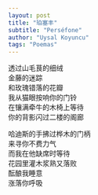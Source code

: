 ```yaml
---
layout: post
title: "珀塞丰"
subtitle: "Perséfone"
author: "Uysal Koyuncu"
tags: "Poemas"
---
```


透过山毛茛的细绒  
金藤的迷踪  
和玫瑰错落的花瓣  
我从猫眼按响你的门铃  
在镶满牵牛的木椅上等待  
你的背影闪过二楼的阁廊  
  
哈迪斯的手拂过桦木的门柄  
来寻你不费力气  
而我在他缺席时等待  
花园里灌木浆熟又落败  
酝酿我睡意  
涨落你呼吸  
